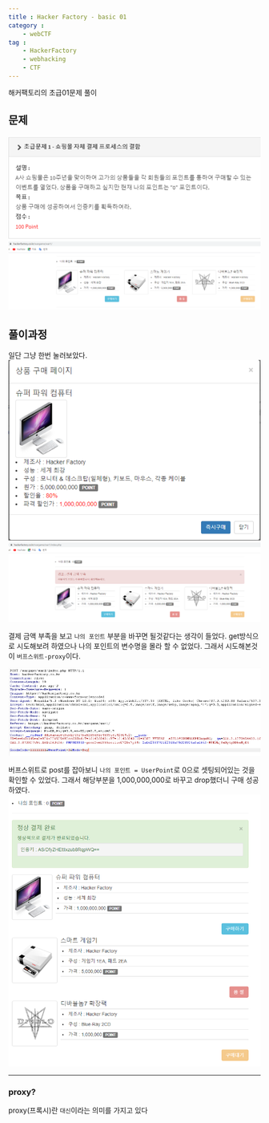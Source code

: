 ```yaml
---
title : Hacker Factory - basic 01
category :
    - webCTF
tag :
    - HackerFactory
    - webhacking
    - CTF
---
```


해커팩토리의 초급01문제 풀이

## 문제
 ![문제](/assets/images/hack.PNG)
 ![문제 페이지](/assets/images/hack-1.PNG)


## 풀이과정
 일단 그냥 한번 눌러보았다.
 ![구매하기](/assets/images/hack-2.PNG)
 ![즉시구매](/assets/images/hack-3.PNG)

 결제 금액 부족을 보고 `나의 포인트` 부분을 바꾸면 될것같다는 생각이 들었다. get방식으로 시도해보려 하였으나 나의 포인트의 변수명을 몰라 할 수 없었다. 그래서 시도해본것이 `버프스위트-proxy`이다.

 ![버프스위트 화면](/assets/images/hack-4.PNG)

 버프스위트로 post를 잡아보니 `나의 포인트 = UserPoint`로 0으로 셋팅되어있는 것을 확인할 수 있었다. 그래서 해당부분을 1,000,000,000로 바꾸고 drop했더니 구매 성공하였다.
 ![결과](/assets/images/hack-5.PNG)


 ---

 ### proxy?
 proxy(프록시)란 `대신`이라는 의미를 가지고 있다